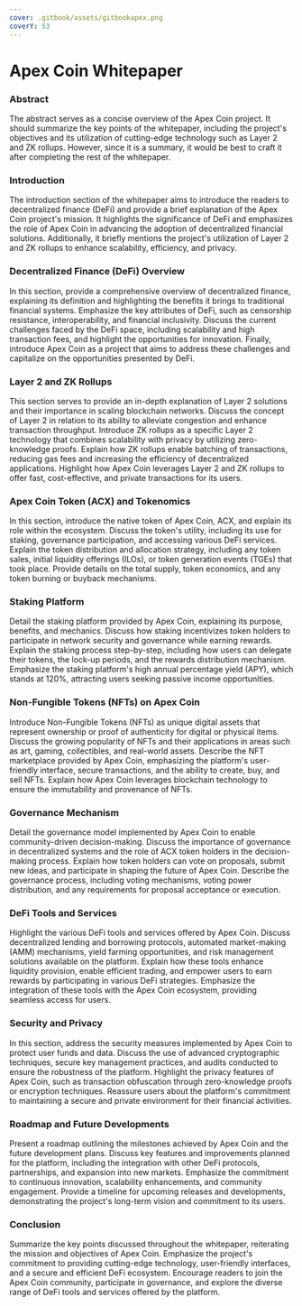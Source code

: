 ```yaml
---
cover: .gitbook/assets/gitbookapex.png
coverY: 53
---
```


# Apex Coin Whitepaper

### Abstract

The abstract serves as a concise overview of the Apex Coin project. It should summarize the key points of the whitepaper, including the project's objectives and its utilization of cutting-edge technology such as Layer 2 and ZK rollups. However, since it is a summary, it would be best to craft it after completing the rest of the whitepaper.

### Introduction

The introduction section of the whitepaper aims to introduce the readers to decentralized finance (DeFi) and provide a brief explanation of the Apex Coin project's mission. It highlights the significance of DeFi and emphasizes the role of Apex Coin in advancing the adoption of decentralized financial solutions. Additionally, it briefly mentions the project's utilization of Layer 2 and ZK rollups to enhance scalability, efficiency, and privacy.

### Decentralized Finance (DeFi) Overview

In this section, provide a comprehensive overview of decentralized finance, explaining its definition and highlighting the benefits it brings to traditional financial systems. Emphasize the key attributes of DeFi, such as censorship resistance, interoperability, and financial inclusivity. Discuss the current challenges faced by the DeFi space, including scalability and high transaction fees, and highlight the opportunities for innovation. Finally, introduce Apex Coin as a project that aims to address these challenges and capitalize on the opportunities presented by DeFi.

### Layer 2 and ZK Rollups

This section serves to provide an in-depth explanation of Layer 2 solutions and their importance in scaling blockchain networks. Discuss the concept of Layer 2 in relation to its ability to alleviate congestion and enhance transaction throughput. Introduce ZK rollups as a specific Layer 2 technology that combines scalability with privacy by utilizing zero-knowledge proofs. Explain how ZK rollups enable batching of transactions, reducing gas fees and increasing the efficiency of decentralized applications. Highlight how Apex Coin leverages Layer 2 and ZK rollups to offer fast, cost-effective, and private transactions for its users.

### Apex Coin Token (ACX) and Tokenomics

In this section, introduce the native token of Apex Coin, ACX, and explain its role within the ecosystem. Discuss the token's utility, including its use for staking, governance participation, and accessing various DeFi services. Explain the token distribution and allocation strategy, including any token sales, initial liquidity offerings (ILOs), or token generation events (TGEs) that took place. Provide details on the total supply, token economics, and any token burning or buyback mechanisms.

### Staking Platform

Detail the staking platform provided by Apex Coin, explaining its purpose, benefits, and mechanics. Discuss how staking incentivizes token holders to participate in network security and governance while earning rewards. Explain the staking process step-by-step, including how users can delegate their tokens, the lock-up periods, and the rewards distribution mechanism. Emphasize the staking platform's high annual percentage yield (APY), which stands at 120%, attracting users seeking passive income opportunities.

### Non-Fungible Tokens (NFTs) on Apex Coin

Introduce Non-Fungible Tokens (NFTs) as unique digital assets that represent ownership or proof of authenticity for digital or physical items. Discuss the growing popularity of NFTs and their applications in areas such as art, gaming, collectibles, and real-world assets. Describe the NFT marketplace provided by Apex Coin, emphasizing the platform's user-friendly interface, secure transactions, and the ability to create, buy, and sell NFTs. Explain how Apex Coin leverages blockchain technology to ensure the immutability and provenance of NFTs.

### Governance Mechanism

Detail the governance model implemented by Apex Coin to enable community-driven decision-making. Discuss the importance of governance in decentralized systems and the role of ACX token holders in the decision-making process. Explain how token holders can vote on proposals, submit new ideas, and participate in shaping the future of Apex Coin. Describe the governance process, including voting mechanisms, voting power distribution, and any requirements for proposal acceptance or execution.

### DeFi Tools and Services

Highlight the various DeFi tools and services offered by Apex Coin. Discuss decentralized lending and borrowing protocols, automated market-making (AMM) mechanisms, yield farming opportunities, and risk management solutions available on the platform. Explain how these tools enhance liquidity provision, enable efficient trading, and empower users to earn rewards by participating in various DeFi strategies. Emphasize the integration of these tools with the Apex Coin ecosystem, providing seamless access for users.

### Security and Privacy

In this section, address the security measures implemented by Apex Coin to protect user funds and data. Discuss the use of advanced cryptographic techniques, secure key management practices, and audits conducted to ensure the robustness of the platform. Highlight the privacy features of Apex Coin, such as transaction obfuscation through zero-knowledge proofs or encryption techniques. Reassure users about the platform's commitment to maintaining a secure and private environment for their financial activities.

### Roadmap and Future Developments

Present a roadmap outlining the milestones achieved by Apex Coin and the future development plans. Discuss key features and improvements planned for the platform, including the integration with other DeFi protocols, partnerships, and expansion into new markets. Emphasize the commitment to continuous innovation, scalability enhancements, and community engagement. Provide a timeline for upcoming releases and developments, demonstrating the project's long-term vision and commitment to its users.

### Conclusion

Summarize the key points discussed throughout the whitepaper, reiterating the mission and objectives of Apex Coin. Emphasize the project's commitment to providing cutting-edge technology, user-friendly interfaces, and a secure and efficient DeFi ecosystem. Encourage readers to join the Apex Coin community, participate in governance, and explore the diverse range of DeFi tools and services offered by the platform.
